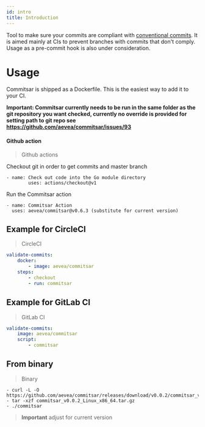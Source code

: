 ```yaml
---
id: intro
title: Introduction
---
```


Tool to make sure your commits are compliant with [conventional commits](https://www.conventionalcommits.org). It is aimed mainly at CIs to prevent branches with commits that don't comply. Usage as a pre-commit hook is also under consideration.

# Usage

Commitsar is shipped as a Dockerfile. This is the easiest way to add it to your CI.

**Important: Commitsar currently needs to be run in the same folder as the git repository you want checked, currently no override is provided for setting path to git repo see https://github.com/aevea/commitsar/issues/93**

#### Github action

> Github actions

Checkout git in order to get commits and master branch

```
- name: Check out code into the Go module directory
        uses: actions/checkout@v1
```

Run the Commitsar action

```
- name: Commitsar Action
  uses: aevea/commitsar@v0.6.3 (substitute for current version)
```

## Example for CircleCI

> CircleCI

```yaml
validate-commits:
    docker:
	    - image: aevea/commitsar
    steps:
	    - checkout
	    - run: commitsar
```

## Example for GitLab CI

> GitLab CI

```yaml
validate-commits:
    image: aevea/commitsar
    script:
        - commitsar
```

## From binary

> Binary

```shell
- curl -L -O https://github.com/aevea/commitsar/releases/download/v0.0.2/commitsar_v0.0.2_Linux_x86_64.tar.gz
- tar -xzf commitsar_v0.0.2_Linux_x86_64.tar.gz
- ./commitsar
```

> **Important** adjust for current version
